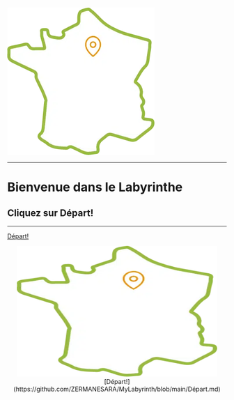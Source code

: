 ![CarteLogo](https://github.com/ZERMANESARA/MyLabyrinth/blob/FB_AddImageBranch/Images/CarteLogo.png)
***
#	Bienvenue dans le Labyrinthe
##  Cliquez sur Départ!
***
[Départ!](https://github.com/ZERMANESARA/MyLabyrinth/blob/main/Départ.md)

<p align="center">
  <img width="460" height="300" src="https://github.com/ZERMANESARA/MyLabyrinth/blob/FB_AddImageBranch/Images/CarteLogo.png">
  [Départ!](https://github.com/ZERMANESARA/MyLabyrinth/blob/main/Départ.md)
</p>
